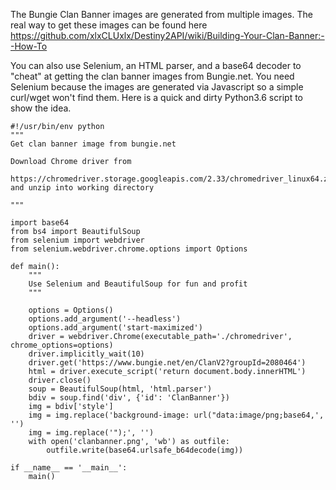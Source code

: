 The Bungie Clan Banner images are generated from multiple images.  The real way to get these images can be found here https://github.com/xlxCLUxlx/Destiny2API/wiki/Building-Your-Clan-Banner:--How-To

You can also use Selenium, an HTML parser, and a base64 decoder to "cheat" at getting the clan banner images from Bungie.net.  You need Selenium because the images are generated via Javascript so a simple curl/wget won't find them.  Here is a quick and dirty Python3.6 script to show the idea.

	#!/usr/bin/env python
	"""
	Get clan banner image from bungie.net

	Download Chrome driver from
	  https://chromedriver.storage.googleapis.com/2.33/chromedriver_linux64.zip
	and unzip into working directory

	"""

	import base64
	from bs4 import BeautifulSoup
	from selenium import webdriver
	from selenium.webdriver.chrome.options import Options

	def main():
		"""
		Use Selenium and BeautifulSoup for fun and profit
		"""

		options = Options()
		options.add_argument('--headless')
		options.add_argument('start-maximized')
		driver = webdriver.Chrome(executable_path='./chromedriver', chrome_options=options)
		driver.implicitly_wait(10)
		driver.get('https://www.bungie.net/en/ClanV2?groupId=2080464')
		html = driver.execute_script('return document.body.innerHTML')
		driver.close()
		soup = BeautifulSoup(html, 'html.parser')
		bdiv = soup.find('div', {'id': 'ClanBanner'})
		img = bdiv['style']
		img = img.replace('background-image: url("data:image/png;base64,', '')
		img = img.replace('");', '')
		with open('clanbanner.png', 'wb') as outfile:
			outfile.write(base64.urlsafe_b64decode(img))

	if __name__ == '__main__':
		main()
